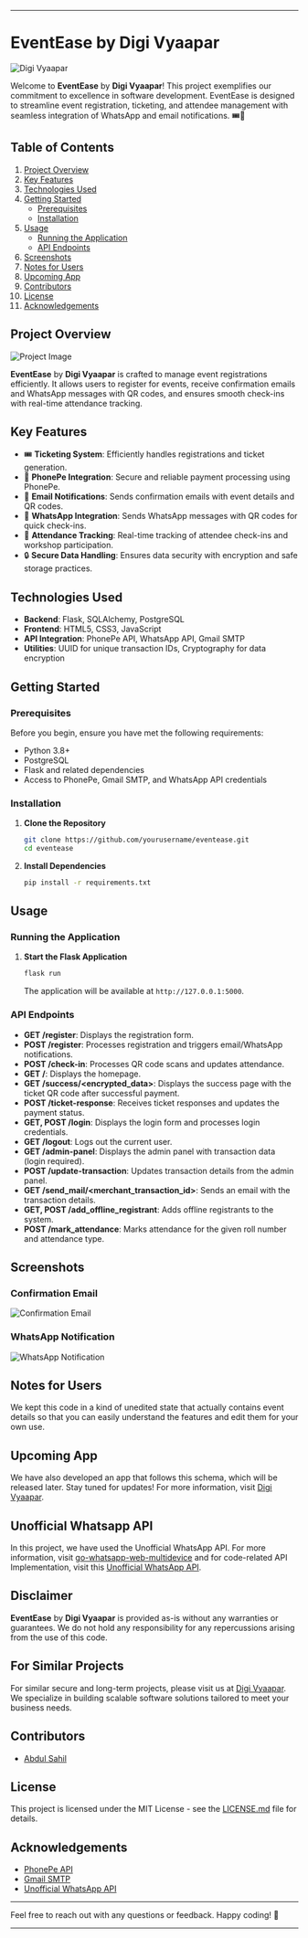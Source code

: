 
---

# EventEase by Digi Vyaapar

![Digi Vyaapar](https://i.ibb.co/n8VZmBc/office-digivyaapar-link.png)

Welcome to **EventEase** by **Digi Vyaapar**! This project exemplifies our commitment to excellence in software development. EventEase is designed to streamline event registration, ticketing, and attendee management with seamless integration of WhatsApp and email notifications. 🎟️📧

## Table of Contents
1. [Project Overview](#project-overview)
2. [Key Features](#key-features)
3. [Technologies Used](#technologies-used)
4. [Getting Started](#getting-started)
    - [Prerequisites](#prerequisites)
    - [Installation](#installation)
5. [Usage](#usage)
    - [Running the Application](#running-the-application)
    - [API Endpoints](#api-endpoints)
6. [Screenshots](#screenshots)
7. [Notes for Users](#notes-for-users)
8. [Upcoming App](#upcoming-app)
9. [Contributors](#contributors)
10. [License](#license)
11. [Acknowledgements](#acknowledgements)

## Project Overview

![Project Image](https://i.ibb.co/gWXmDSX/Best-Way-To-Tracking-Your-Event.png)

**EventEase** by **Digi Vyaapar** is crafted to manage event registrations efficiently. It allows users to register for events, receive confirmation emails and WhatsApp messages with QR codes, and ensures smooth check-ins with real-time attendance tracking.

## Key Features

- 🎟️ **Ticketing System**: Efficiently handles registrations and ticket generation.
- 💸 **PhonePe Integration**: Secure and reliable payment processing using PhonePe.
- 📧 **Email Notifications**: Sends confirmation emails with event details and QR codes.
- 📱 **WhatsApp Integration**: Sends WhatsApp messages with QR codes for quick check-ins.
- 📅 **Attendance Tracking**: Real-time tracking of attendee check-ins and workshop participation.
- 🔒 **Secure Data Handling**: Ensures data security with encryption and safe storage practices.

## Technologies Used

- **Backend**: Flask, SQLAlchemy, PostgreSQL
- **Frontend**: HTML5, CSS3, JavaScript
- **API Integration**: PhonePe API, WhatsApp API, Gmail SMTP
- **Utilities**: UUID for unique transaction IDs, Cryptography for data encryption

## Getting Started

### Prerequisites

Before you begin, ensure you have met the following requirements:

- Python 3.8+
- PostgreSQL
- Flask and related dependencies
- Access to PhonePe, Gmail SMTP, and WhatsApp API credentials

### Installation

1. **Clone the Repository**
   ```bash
   git clone https://github.com/yourusername/eventease.git
   cd eventease
   ```

2. **Install Dependencies**
   ```bash
   pip install -r requirements.txt
   ```

## Usage

### Running the Application

1. **Start the Flask Application**
   ```bash
   flask run
   ```
   The application will be available at `http://127.0.0.1:5000`.

### API Endpoints

- **GET /register**: Displays the registration form.
- **POST /register**: Processes registration and triggers email/WhatsApp notifications.
- **POST /check-in**: Processes QR code scans and updates attendance.
- **GET /**: Displays the homepage.
- **GET /success/<encrypted_data>**: Displays the success page with the ticket QR code after successful payment.
- **POST /ticket-response**: Receives ticket responses and updates the payment status.
- **GET, POST /login**: Displays the login form and processes login credentials.
- **GET /logout**: Logs out the current user.
- **GET /admin-panel**: Displays the admin panel with transaction data (login required).
- **POST /update-transaction**: Updates transaction details from the admin panel.
- **GET /send_mail/<merchant_transaction_id>**: Sends an email with the transaction details.
- **GET, POST /add_offline_registrant**: Adds offline registrants to the system.
- **POST /mark_attendance**: Marks attendance for the given roll number and attendance type.

## Screenshots

### Confirmation Email
![Confirmation Email](https://i.ibb.co/4mf909k/Automated-Mails.png)

### WhatsApp Notification
![WhatsApp Notification](https://i.ibb.co/yQW9n5s/Untitled-design.png)

## Notes for Users

We kept this code in a kind of unedited state that actually contains event details so that you can easily understand the features and edit them for your own use.

## Upcoming App

We have also developed an app that follows this schema, which will be released later. Stay tuned for updates! For more information, visit [Digi Vyaapar](https://digivyaapar.link).

## Unofficial Whatsapp API

In this project, we have used the Unofficial WhatsApp API. For more information, visit [go-whatsapp-web-multidevice](https://github.com/aldinokemal/go-whatsapp-web-multidevice) and for code-related API Implementation, visit this [Unofficial WhatsApp API](https://github.com/abdulsaheel/).

## Disclaimer

**EventEase** by **Digi Vyaapar** is provided as-is without any warranties or guarantees. We do not hold any responsibility for any repercussions arising from the use of this code.

## For Similar Projects

For similar secure and long-term projects, please visit us at [Digi Vyaapar](https://digivyaapar.link). We specialize in building scalable software solutions tailored to meet your business needs.

## Contributors

- [Abdul Sahil](https://github.com/abdulsaheel)

## License

This project is licensed under the MIT License - see the [LICENSE.md](LICENSE.md) file for details.

## Acknowledgements

- [PhonePe API](https://www.phonepe.com/developer)
- [Gmail SMTP](https://support.google.com/mail/answer/7126229)
- [Unofficial WhatsApp API](https://github.com/aldinokemal/go-whatsapp-web-multidevice)

---

Feel free to reach out with any questions or feedback. Happy coding! 🎉

---

